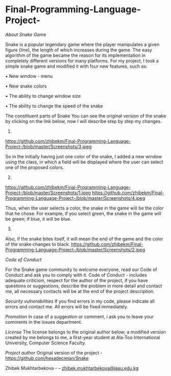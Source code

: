 # Final-Programming-Language-Project-
_About Snake Game_

Snake is a popular legendary game where the player manipulates a given figure (line), the length of which increases during the game. The easy algorithm of the game became the reason for its implementation in completely different versions for many platforms.
For my project, I took a simple snake game and modified it with four new features, such as:

•	New window - menu

•	New snake colors

•	The ability to change window size

•	The ability to change the speed of the snake

The constituent parts of Snake
You can see the original version of the snake by clicking on the link below, now I will describe step by step my changes.

1.	
https://github.com/zhibekm/Final-Programming-Language-Project-/blob/master/Screenshots/3.jpeg

So in the initially having just one color of the snake, I added a new window using the class, in which a field will be displayed where the user can select one of the proposed colors.

2.
https://github.com/zhibekm/Final-Programming-Language-Project-/blob/master/Screenshots/1.jpeg
https://github.com/zhibekm/Final-Programming-Language-Project-/blob/master/Screenshots/4.jpeg

Thus, when the user selects a color, the snake in the game will be the color that he chose. For example, if you select green, the snake in the game will be green; if blue, it will be blue.

3.
Also, if the snake bites itself, it will mean the end of the game and the color of the snake changes to black.
https://github.com/zhibekm/Final-Programming-Language-Project-/blob/master/Screenshots/2.jpeg


*Code of Conduct*

For the Snake game community to welcome everyone, read our Code of Conduct and ask you to comply with it.
Code of Conduct - includes adequate criticism, respect for the author of the project, if you have questions or suggestions, describe the problem in more detail and contact me, all necessary contacts will be at the end of the project description.


*Security vulnerabilities*
If you find errors in my code, please indicate all errors and contact me. All errors will be fixed immediately.


*Promotion*
In case of a suggestion or comment, i ask you to leave your comments in the issues department.


*License*
The license belongs to the original author below; a modified version created by me belongs to me, a first-year student at Ala-Too International University, Computer Science Faculty. 


*Project author*
Original version of the project - https://github.com/hexadeciman/Snake

Zhibek Mukhtarbekova - – zhibek.mukhtarbekova@iaau.edu.kg

